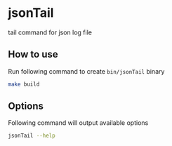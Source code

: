 # jsonTail
tail command for json log file

## How to use
Run following command to create `bin/jsonTail` binary
```bash
make build
```
## Options
Following command will output available options
```bash
jsonTail --help
```
